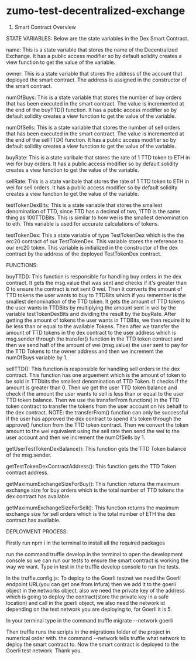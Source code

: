 # zumo-test-decentralized-exchange
1. Smart Contract Overview

STATE VARIABLES:
Below are the state variables in the Dex Smart Contract.

name: This is a state variable that stores the name of the Decentralized Exchange. It has a public access modifier so by default solidity creates a view function to get the value of the variable.

owner: This is a state variable that stores the address of the account that deployed the smart contract. The address is assigned in the constructor of the smart contract.

numOfBuys: This is a state variable that stores the number of buy orders that has been executed in the smart contract. The value is incremented at the end of the buyTTD() function. It has a public access modifier so by default solidity creates a view function to get the value of the variable.

numOfSells: This is a state variable that stores the number of sell orders that has been executed in the smart contract. The value is incremented at the end of the sellTTD() function. It has a public access modifier so by default solidity creates a view function to get the value of the variable.

buyRate: This is a state varibale that stores the rate of 1 TTD token to ETH in wei for buy orders. It has a public access modifier so by default solidity creates a view function to get the value of the variable.

sellRate: This is a state varibale that stores the rate of 1 TTD token to ETH in wei for sell orders. It has a public access modifier so by default solidity creates a view function to get the value of the variable.

testTokenDexBits: This is a state variable that stores the smallest denomination of TTD, since TTD has a decimal of two, 1TTD is the same thing as 100TTDBits. This is similar to how wei is the smallest denomination to eth. This variable is used for accurate calculations of tokens.

testTokenDex: This a state variable of type TestTokenDex which is the the erc20 contract of our TestTokenDex. This variable stores the reference to our erc20 token. This variable is initialized in the constructor of the dex contract by the address of the deployed TestTokenDex contract.

FUNCTIONS:

buyTTD(): This function is responsible for handling buy orders in the dex contract.
It gets the msg.value that was sent and checks if it's greater than 0 to ensure the contract is not sent 0 wei.
Then it converts the amount of TTD tokens the user wants to buy to TTDBits which if you remember is the smallest denomination of the TTD token.
It gets the amount of TTD tokens the user wants in TTDBits by multiplying the amount sent in wei by the variable testTokenDexBits and dividing the result by the  buyRate.
After getting the amount of tokens the user wants in TTDBits, we then require it to be less than or equal to the available Tokens.
Then after we transfer the amount of TTD tokens in the dex contract to the user address which is msg.sender through the transfer() function in the TTD token contract and then we send half of the amount of wei (msg.value) the user sent to pay for the TTD Tokens to the owner address and then we increment the numOfBuys variable by 1.

sellTTD(): This function is responsible for handling sell orders in the dex contract. This function has one arguement which is the amount of token to be sold in TTDbits the smallest denomination of TTD Token. It checks if the amount is greater than 0. Then we get the user TTD token balance and check if the amount the user wants to sell is less than or equal to the user TTD token balance. Then we use the transferFrom function() in the TTD token contract to transfer the tokens from the user account on his behalf to the dex contract. NOTE: the transferFrom() function can only be successful if the user has approved the dex contract to spend it's token through the approve() function from the TTD token contract. Then we convert the token amount to the wei equivalent using the sell rate then send the wei to the user account and then we increment the numOfSells by 1.

getUserTestTokenDexBalance(): This function gets the TTD Token balance of the msg.sender.

getTestTokenDexContractAddress(): This function gets the TTD Token contract address.

getMaximumExchangeSizeForBuy(): This function returns the maximum exchange size for buy orders which is the total number of TTD tokens the dex contract has available.

getMaximumExchangeSizeForSell(): This function returns the maximum exchange size for sell orders which is the total number of ETH the dex contract has available.


DEPLOYMENT PROCESS:


Firstly run npm i in the terminal to install all the required packages

run the command truffle develop in the terminal to open the development console so we can run our tests to ensure the smart contract is working the way we want.
Type in test in the truffle develop console to run the tests.

In the truffle.config.js:
To deploy to the Goerli testnet we need the Goerli endpoint URL(you can get one from Infura) then we add it to the goerli object in the networks object, also we need the private key of the address which is going to deploy the contract(store the private key in a safe location) and call in the goerli object, we also need the network id depending on the test network you are deploying to, for Goerli it is 5.

In your terminal type in the command 
truffle migrate --network goerli

Then truffle runs the scripts in the migrations folder of the project in numerical order with.
the command --network tells truffle what network to deploy the smart contract to.
Now the smart contract is deployed to the Goerli test network. Thank you.

